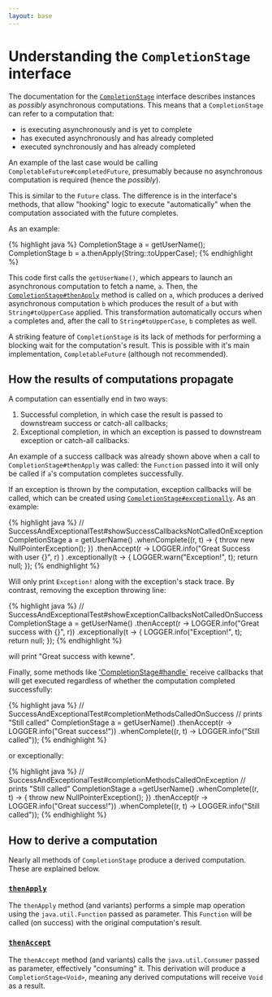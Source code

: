 ```yaml
---
layout: base
---
```

# Understanding the `CompletionStage` interface

The documentation for the [`CompletionStage`](https://docs.oracle.com/javase/8/docs/api/java/util/concurrent/CompletionStage.html)
 interface describes instances as _possibly_ asynchronous computations.
This means that a `CompletionStage` can refer to a computation that:

* is executing asynchronously and is yet to complete
* has executed asynchronously and has already completed
* executed synchronously and has already completed

An example of the last case would be calling
 `CompletableFuture#completedFuture`, presumably because
 no asynchronous computation is required (hence the _possibly_).

This is similar to the `Future` class.
The difference is in the interface's methods, that
allow "hooking" logic to execute "automatically" when
the computation associated with the future completes.

As an example:

{% highlight java %}
CompletionStage<String> a = getUserName();
CompletionStage<String> b = a.thenApply(String::toUpperCase);
{% endhighlight %}

This code first calls the `getUserName()`, which appears to
launch an asynchronous computation to fetch a name, `a`.
Then, the [`CompletionStage#thenApply`](https://docs.oracle.com/javase/8/docs/api/java/util/concurrent/CompletionStage.html#thenApply-java.util.function.Function-)
 method is called on `a`,
which produces a derived asynchronous computation `b` which
produces the result of `a` but with `String#toUpperCase` applied.
This transformation automatically occurs when `a` completes and,
after the call to `String#toUpperCase`, `b` completes as well.

A striking feature of `CompletionStage` is its lack of methods
for performing a blocking wait for the computation's result.
This is possible with it's main implementation, `CompletableFuture` (although not recommended).

## How the results of computations propagate

A computation can essentially end in two ways:

1. Successful completion, in which case the result is passed
 to downstream success or catch-all callbacks;
2. Exceptional completion, in which an exception is passed to
downstream exception or catch-all callbacks.

An example of a success callback was already shown above when a
call to `CompletionStage#thenApply` was called: the
`Function` passed into it will only be called if `a`'s computation
completes successfully.

If an exception is thrown by the computation, exception callbacks will be called, which
can be created using [`CompletionStage#exceptionally`](https://docs.oracle.com/javase/8/docs/api/java/util/concurrent/CompletionStage.html#exceptionally-java.util.function.Function-).
As an example:

{% highlight java %}
// SuccessAndExceptionalTest#showSuccessCallbacksNotCalledOnException
CompletionStage<String> a = getUserName()
     .whenComplete((r, t) -> { throw new NullPointerException(); })
     .thenAccept(r -> LOGGER.info("Great Success with user {}", r) )
     .exceptionally(t -> { LOGGER.warn("Exception!", t); return null; });
{% endhighlight %}

Will only print `Exception!` along with the exception's stack trace.
By contrast, removing the exception throwing line:

{% highlight java %}
// SuccessAndExceptionalTest#showExceptionCallbacksNotCalledOnSuccess
CompletionStage<String> a = getUserName()
        .thenAccept(r -> LOGGER.info("Great success with {}", r))
        .exceptionally(t -> { LOGGER.info("Exception!", t); return null; });
{% endhighlight %}

will print "Great success with kewne".

Finally, some methods like ['CompletionStage#handle`](https://docs.oracle.com/javase/8/docs/api/java/util/concurrent/CompletionStage.html#handle-java.util.function.BiFunction-)
receive callbacks that will get executed regardless of whether the
computation completed successfully:

{% highlight java %}
// SuccessAndExceptionalTest#completionMethodsCalledOnSuccess
// prints "Still called"
CompletionStage<String> a = getUserName()
        .thenAccept(r -> LOGGER.info("Great success!"))
        .whenComplete((r, t) -> LOGGER.info("Still called"));
{% endhighlight %}

 or exceptionally:

{% highlight java %}
// SuccessAndExceptionalTest#completionMethodsCalledOnException
// prints "Still called"
CompletionStage<String> a =getUserName()
        .whenComplete((r, t) -> {
            throw new NullPointerException();
        })
        .thenAccept(r -> LOGGER.info("Great success!"))
        .whenComplete((r, t) -> LOGGER.info("Still called"));
{% endhighlight %}

## How to derive a computation

Nearly all methods of `CompletionStage` produce a derived
computation.
These are explained below.

### [`thenApply`](https://docs.oracle.com/javase/8/docs/api/java/util/concurrent/CompletionStage.html#thenApply-java.util.function.Function-)

The `thenApply` method (and variants) performs a simple map operation
using the `java.util.Function` passed as parameter.
This `Function` will be called (on success) with the original
computation's result.

### [`thenAccept`](https://docs.oracle.com/javase/8/docs/api/java/util/concurrent/CompletionStage.html#thenAccept-java.util.function.Consumer-)

The `thenAccept` method (and variants) calls the `java.util.Consumer`
 passed as parameter, effectively "consuming" it.
This derivation will produce a `CompletionStage<Void>`, meaning
any derived computations will receive `Void` as a result.
